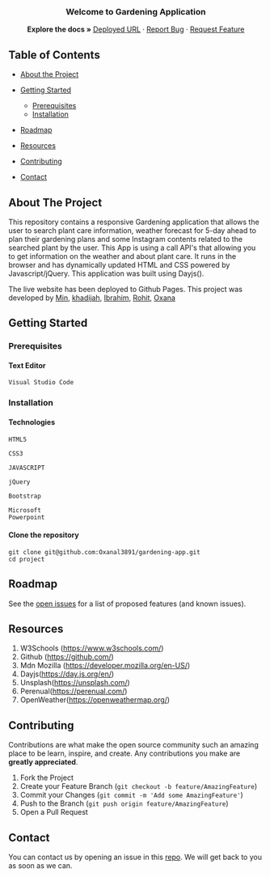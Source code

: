 <br />

  <h3 align="center">Welcome to Gardening Application</h3>

  <p align="center">
    <strong>Explore the docs »</strong>
    <a href="" target="_blank">Deployed URL</a>
    ·
    <a href="https://github.com/Oxanal3891/gardening-app/issues">Report Bug</a>
    ·
    <a href="https://github.com/Oxanal3891/gardening-app/issues">Request Feature</a>
  </p>
</p>

<!-- TABLE OF CONTENTS -->

## Table of Contents

- [About the Project](#about-the-project)

- [Getting Started](#getting-started)

  - [Prerequisites](#prerequisites)
  - [Installation](#installation)

- [Roadmap](#roadmap)
- [Resources](#resources)
- [Contributing](#contributing)
- [Contact](#contact)

## About The Project

This repository contains a responsive Gardening application that allows the user to search plant care information, weather forecast for 5-day ahead to plan their gardening plans and some Instagram contents related to the searched plant by the user. This App is using a call API's that allowing you to get information on the weather and about plant care. It runs in the browser and has dynamically updated HTML and CSS powered by Javascript/jQuery. This application was built using Dayjs().

The live website has been deployed to
Github Pages. This project was developed by
[Min](https://github.com/ItIsMLiu), [khadijah](https://github.com/Kjhohura24), [Ibrahim](https://github.com/iy2k22), [Rohit](https://github.com/rshaarma),
[Oxana](https://github.com/Oxanal3891)

## Getting Started

### Prerequisites

#### Text Editor

```shell
Visual Studio Code
```

### Installation

#### Technologies

```shell
HTML5
```

```shell
CSS3
```

```shell
JAVASCRIPT
```

```shell
jQuery
```

```shell
Bootstrap
```

```shell
Microsoft
Powerpoint
```

#### Clone the repository

```shell
git clone git@github.com:Oxanal3891/gardening-app.git
cd project
```

<!-- ROADMAP -->

## Roadmap

See the [open issues](https://github.com/Oxanal3891/gardening-app/issues) for a list of proposed features (and known issues).

## Resources

1. W3Schools (https://www.w3schools.com/)
2. Github (https://github.com/)
3. Mdn Mozilla (https://developer.mozilla.org/en-US/)
4. Dayjs(https://day.js.org/en/)
5. Unsplash(https://unsplash.com/)
6. Perenual(https://perenual.com/)
7. OpenWeather(https://openweathermap.org/)

<!-- CONTRIBUTING -->

## Contributing

Contributions are what make the open source community such an amazing place to be learn, inspire, and create. Any contributions you make are **greatly appreciated**.

1. Fork the Project
2. Create your Feature Branch (`git checkout -b feature/AmazingFeature`)
3. Commit your Changes (`git commit -m 'Add some AmazingFeature'`)
4. Push to the Branch (`git push origin feature/AmazingFeature`)
5. Open a Pull Request

## Contact

You can contact us by opening an issue in this [repo](https://github.com/Oxanal3891/gardening-app/issues). We will get back to you as soon as we can.
